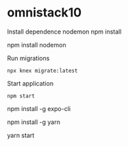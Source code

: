# omnistack10

Install dependence nodemon
npm install

npm install nodemon

Run migrations

`npx knex migrate:latest`

Start application 

`npm start`

npm install -g expo-cli

npm install -g yarn

yarn start



